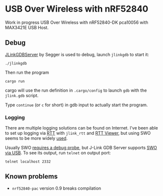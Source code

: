# USB Over Wireless with nRF52840

Work in progress USB Over Wireless with nRF52840-DK pca10056 with MAX3421E USB Host.


## Debug

[JLinkGDBServer] by Segger is used to debug, launch `jlinkgdb` to start it:

```
./jlinkgdb
```

Then run the program
```
cargo run
```
cargo will use the run definition in `.cargo/config` to launch `gdb` with the `jlink.gdb` script.

Type `continue` (or `c` for short) in gdb input to actually start the program.

### Logging
There are multiple logging solutions can be found on Internet. 
I've been able to set up logging via [RTT] with `jlink_rtt` and [RTT Viewer], but using SWO seems to be 
more widely [used](https://github.com/blueluna/nrf52840-dk-experiments). 

Usually SWO [requires a debug probe](https://mcuoneclipse.com/2016/10/17/tutorial-using-single-wire-output-swo-with-arm-cortex-m-and-eclipse/), 
but J-Link GDB Server supports [SWO via USB]. To see its output, run `telnet` on output port:
```
telnet localhost 2332
```


## Known problems

- `nrf52840-pac` version 0.9 breaks compilation



[JLinkGDBServer]:https://www.segger.com/products/debug-probes/j-link/tools/j-link-gdb-server/about-j-link-gdb-server/
[NRF Logger module]:https://infocenter.nordicsemi.com/index.jsp?topic=%2Fug_getting_started%2FUG%2Fgs%2Fdevelop_sw.html&cp=1_0_2
[RTT]:https://www.segger.com/products/debug-probes/j-link/technology/about-real-time-transfer/
[RTT Viewer]:https://www.segger.com/products/debug-probes/j-link/tools/rtt-viewer/
[SWO via USB]:https://wiki.segger.com/How_to_use_SWO_with_GDB
